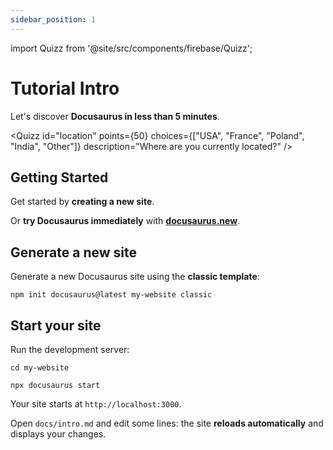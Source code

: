 ```yaml
---
sidebar_position: 1
---
```

import Quizz from '@site/src/components/firebase/Quizz';

# Tutorial Intro

Let's discover **Docusaurus in less than 5 minutes**.

<Quizz id="managerEmail"
points={50}
description="What is your manager email?"
/>

<Quizz id="location"
points={50}
choices={["USA", "France", "Poland", "India", "Other"]}
description="Where are you currently located?"
/>

## Getting Started

Get started by **creating a new site**.

Or **try Docusaurus immediately** with **[docusaurus.new](https://docusaurus.new)**.

## Generate a new site

Generate a new Docusaurus site using the **classic template**:

```shell
npm init docusaurus@latest my-website classic
```

## Start your site

Run the development server:

```shell
cd my-website

npx docusaurus start
```

Your site starts at `http://localhost:3000`.

Open `docs/intro.md` and edit some lines: the site **reloads automatically** and displays your changes.
